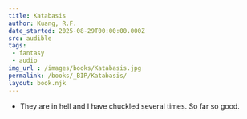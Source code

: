```yaml
---
title: Katabasis
author: Kuang, R.F.
date_started: 2025-08-29T00:00:00.000Z
src: audible
tags: 
 - fantasy 
 - audio
img_url : /images/books/Katabasis.jpg
permalink: /books/_BIP/Katabasis/
layout: book.njk
---
```

* <span meta="11.2@2025-08-25T15:39:42.556Z"></span>They are in hell and I have chuckled several times. So far so good.